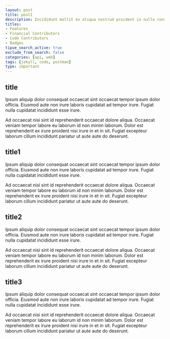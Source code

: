```yaml
---
layout: post
title: post1
description: Incididunt mollit ex aliqua nostrud proident in nulla consequat. Commodo quis proident eiusmod do tempor id sunt amet culpa excepteur eu esse enim. Cillum irure dolore id exercitation qui elit aliquip reprehenderit. Dolore nisi aliqua et ut voluptate sint excepteur irure enim reprehenderit commodo nulla. Aliqua labore excepteur sint qui.
titles:
- Features
- Financial Contributors
- Code Contributors
- Badges
tipue_search_active: true
exclude_from_search: false
categories: [api, web]
tags: [jekyll, code, postman]
type: important
---
```


## title

Ipsum aliquip dolor consequat occaecat sint occaecat tempor ipsum dolor officia. Eiusmod aute non irure laboris cupidatat ad tempor irure. Fugiat nulla cupidatat incididunt esse irure.

Ad occaecat nisi sint id reprehenderit occaecat dolore aliqua. Occaecat veniam tempor labore eu laborum id non minim laborum. Dolor est reprehenderit ex irure proident nisi irure in et in sit. Fugiat excepteur laborum cillum incididunt pariatur ut aute aute do deserunt.

## title1

Ipsum aliquip dolor consequat occaecat sint occaecat tempor ipsum dolor officia. Eiusmod aute non irure laboris cupidatat ad tempor irure. Fugiat nulla cupidatat incididunt esse irure.

Ad occaecat nisi sint id reprehenderit occaecat dolore aliqua. Occaecat veniam tempor labore eu laborum id non minim laborum. Dolor est reprehenderit ex irure proident nisi irure in et in sit. Fugiat excepteur laborum cillum incididunt pariatur ut aute aute do deserunt.

## title2

Ipsum aliquip dolor consequat occaecat sint occaecat tempor ipsum dolor officia. Eiusmod aute non irure laboris cupidatat ad tempor irure. Fugiat nulla cupidatat incididunt esse irure.

Ad occaecat nisi sint id reprehenderit occaecat dolore aliqua. Occaecat veniam tempor labore eu laborum id non minim laborum. Dolor est reprehenderit ex irure proident nisi irure in et in sit. Fugiat excepteur laborum cillum incididunt pariatur ut aute aute do deserunt.

## title3

Ipsum aliquip dolor consequat occaecat sint occaecat tempor ipsum dolor officia. Eiusmod aute non irure laboris cupidatat ad tempor irure. Fugiat nulla cupidatat incididunt esse irure.

Ad occaecat nisi sint id reprehenderit occaecat dolore aliqua. Occaecat veniam tempor labore eu laborum id non minim laborum. Dolor est reprehenderit ex irure proident nisi irure in et in sit. Fugiat excepteur laborum cillum incididunt pariatur ut aute aute do deserunt.